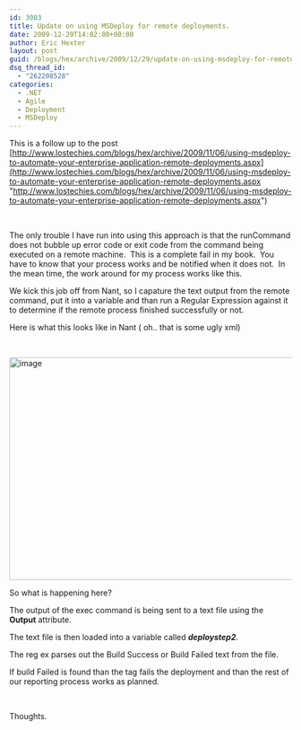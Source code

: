 ```yaml
---
id: 3003
title: Update on using MSDeploy for remote deployments.
date: 2009-12-29T14:02:00+00:00
author: Eric Hexter
layout: post
guid: /blogs/hex/archive/2009/12/29/update-on-using-msdeploy-for-remote-deployments.aspx
dsq_thread_id:
  - "262208528"
categories:
  - .NET
  - Agile
  - Deployment
  - MSDeploy
---
```

This is a follow up to the post [http://www.lostechies.com/blogs/hex/archive/2009/11/06/using-msdeploy-to-automate-your-enterprise-application-remote-deployments.aspx](http://www.lostechies.com/blogs/hex/archive/2009/11/06/using-msdeploy-to-automate-your-enterprise-application-remote-deployments.aspx "http://www.lostechies.com/blogs/hex/archive/2009/11/06/using-msdeploy-to-automate-your-enterprise-application-remote-deployments.aspx")

&#160;

The only trouble I have run into using this approach is that the runCommand does not bubble up error code or exit code from the command being executed on a remote machine.&#160; This is a complete fail in my book.&#160; You have to know that your process works and be notified when it does not.&#160; In the mean time, the work around for my process works like this.

We kick this job off from Nant, so I capature the text output from the remote command, put it into a variable and than run a Regular Expression against it to determine if the remote process finished successfully or not.

Here is what this looks like in Nant ( oh.. that is some ugly xml) 

&#160;

[<img style="border-bottom: 0px;border-left: 0px;border-top: 0px;border-right: 0px" border="0" alt="image" src="http://lostechies.com/erichexter/files/2011/03/image_thumb_11B8B3F2.png" width="1028" height="397" />](http://lostechies.com/erichexter/files/2011/03/image_407E6C94.png) 

So what is happening here?

The output of the exec command is being sent to a text file using the **Output** attribute.

The text file is then loaded into a variable called _**deploystep2**_.

The reg ex parses out the Build Success or Build Failed text from the file.

If build Failed is found than the _**<fail>**_ tag fails the deployment and than the rest of our reporting process works as planned.

&#160;

Thoughts.
